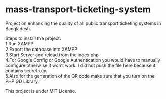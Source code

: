 # mass-transport-ticketing-system
Project on enhancing the quality of all public transport ticketing systems in Bangladesh.


Steps to install the project:  
1.Run XAMPP  
2.Export the database into XAMPP  
3.Start Server and reload from the index.php  
4.For Google Config or Google Authentication you would have to manually configure otherwise it won't work. I did not push the file here because it contains secret key.  
5.Also for the generation of the QR code make sure that you turn on the PHP GD Library.  



This project is under MIT License.
